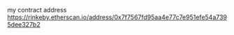 my contract address https://rinkeby.etherscan.io/address/0x7f7567fd95aa4e77c7e951efe54a7395dee327b2
